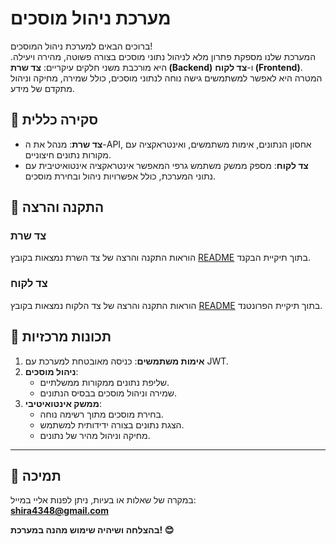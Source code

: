 # מערכת ניהול מוסכים

ברוכים הבאים למערכת ניהול המוסכים!  
המערכת שלנו מספקת פתרון מלא לניהול נתוני מוסכים בצורה פשוטה, מהירה ויעילה. היא מורכבת משני חלקים עיקריים: **צד שרת (Backend)** ו-**צד לקוח (Frontend)**.  
המטרה היא לאפשר למשתמשים גישה נוחה לנתוני מוסכים, כולל שמירה, מחיקה וניהול מתקדם של מידע.

 

## 🚀 סקירה כללית

- **צד שרת**: מנהל את ה-API, אחסון הנתונים, אימות משתמשים, ואינטראקציה עם מקורות נתונים חיצוניים.  
- **צד לקוח**: מספק ממשק משתמש גרפי המאפשר אינטראקציה אינטואיטיבית עם נתוני המערכת, כולל אפשרויות ניהול ובחירת מוסכים.

 

## 📂 התקנה והרצה

### צד שרת
הוראות התקנה והרצה של צד השרת נמצאות בקובץ [README](./garages_backend/README.md) בתוך תיקיית הבקנד.

### צד לקוח
הוראות התקנה והרצה של צד הלקוח נמצאות בקובץ [README](./garages_frontend/README.md) בתוך תיקיית הפרונטנד.

 

## 🌟 תכונות מרכזיות

1. **אימות משתמשים**: כניסה מאובטחת למערכת עם JWT.  
2. **ניהול מוסכים**:
   - שליפת נתונים ממקורות ממשלתיים.
   - שמירה וניהול מוסכים בבסיס הנתונים.
3. **ממשק אינטואיטיבי**:
   - בחירת מוסכים מתוך רשימה נוחה.
   - הצגת נתונים בצורה ידידותית למשתמש.
   - מחיקה וניהול מהיר של נתונים.

---

## 📧 תמיכה

במקרה של שאלות או בעיות, ניתן לפנות אליי במייל:  
**shira4348@gmail.com**

**בהצלחה ושיהיה שימוש מהנה במערכת! 😊**
